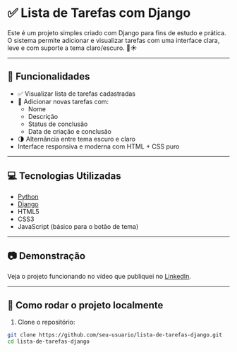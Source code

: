# ✅ Lista de Tarefas com Django

Este é um projeto simples criado com Django para fins de estudo e prática. O sistema permite adicionar e visualizar tarefas com uma interface clara, leve e com suporte a tema claro/escuro. 🌙☀️

---

## 🔧 Funcionalidades

- ✅ Visualizar lista de tarefas cadastradas
- 📝 Adicionar novas tarefas com:
  - Nome
  - Descrição
  - Status de conclusão
  - Data de criação e conclusão
- 🌗 Alternância entre tema escuro e claro
- Interface responsiva e moderna com HTML + CSS puro

---

## 💻 Tecnologias Utilizadas

- [Python](https://www.python.org/)
- [Django](https://www.djangoproject.com/)
- HTML5
- CSS3
- JavaScript (básico para o botão de tema)

---

## 📷 Demonstração

Veja o projeto funcionando no vídeo que publiquei no [LinkedIn](https://www.linkedin.com/posts/nicolas-lim%C3%A3o-190690189_django-python-desenvolvimentoweb-activity-7320203792614866944-WJby?utm_source=social_share_send&utm_medium=member_desktop_web&rcm=ACoAACxqsfwBscxO4o7F7vLTGnLNVb_oMD4WBFA).  


---

## 🚀 Como rodar o projeto localmente

1. Clone o repositório:
```bash
git clone https://github.com/seu-usuario/lista-de-tarefas-django.git
cd lista-de-tarefas-django
